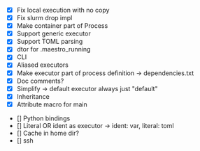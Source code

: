 - [X] Fix local execution with no copy
- [X] Fix slurm drop impl
- [X] Make container part of Process
- [X] Support generic executor
- [X] Support TOML parsing
- [X] dtor for .maestro_running
- [X] CLI
- [X] Aliased executors
- [X] Make executor part of process definition -> dependencies.txt
- [X] Doc comments?
- [X] Simplify -> default executor always just "default"
- [X] Inheritance
- [X] Attribute macro for main
- [] Python bindings
- [] Literal OR ident as executor -> ident: var, literal: toml
- [] Cache in home dir?
- [] ssh
